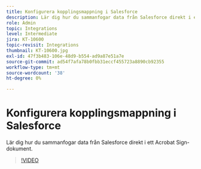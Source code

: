 ```yaml
---
title: Konfigurera kopplingsmappning i Salesforce
description: Lär dig hur du sammanfogar data från Salesforce direkt i ett Acrobat Sign-dokument
role: Admin
topic: Integrations
level: Intermediate
jira: KT-10600
topic-revisit: Integrations
thumbnail: KT-10600.jpg
exl-id: 47f3b483-106e-48d9-b554-ad9a87e51a7e
source-git-commit: ad54f7afa78b0fbb31eccf455723a8890cb92355
workflow-type: tm+mt
source-wordcount: '38'
ht-degree: 0%

---
```


# Konfigurera kopplingsmappning i Salesforce

Lär dig hur du sammanfogar data från Salesforce direkt i ett Acrobat Sign-dokument.

>[!VIDEO](https://video.tv.adobe.com/v/3409412?quality=12&learn=on&hidetitle=true)

